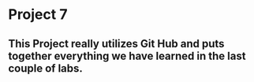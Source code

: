 # Project 7
## This Project really utilizes Git Hub and puts together everything we have learned in the last couple of labs. 
